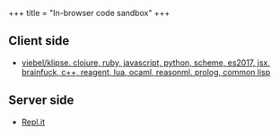 +++
title = "In-browser code sandbox"
+++


## Client side
- [viebel/klipse. clojure, ruby, javascript, python, scheme, es2017, jsx, brainfuck, c++, reagent, lua, ocaml, reasonml, prolog, common lisp](https://github.com/viebel/klipse)

## Server side
- [Repl.it](https://repl.it/)
